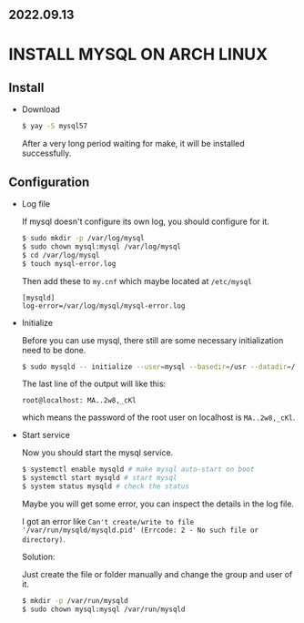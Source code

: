 2022.09.13
---

# INSTALL MYSQL ON ARCH LINUX

## Install

- Download

    ```bash
    $ yay -S mysql57
    ```

    After a very long period waiting for make, it will be installed successfully.

## Configuration

- Log file

    If mysql doesn't configure its own log, you should configure for it.

    ```bash
    $ sudo mkdir -p /var/log/mysql
    $ sudo chown mysql:mysql /var/log/mysql
    $ cd /var/log/mysql
    $ touch mysql-error.log
    ```

    Then add these to `my.cnf` which maybe located at `/etc/mysql`

    ```
    [mysqld]
    log-error=/var/log/mysql/mysql-error.log
    ```

- Initialize

    Before you can use mysql, there still are some necessary initialization need to be done.

    ```bash
    $ sudo mysqld -- initialize --user=mysql --basedir=/usr --datadir=/var/lib/mysql
    ```

    The last line of the output will like this:

    ```
    root@localhost: MA..2w8,_cKl 
    ```

    which means the password of the root user on localhost is `MA..2w8,_cKl`.

- Start service

    Now you should start the mysql service.

    ```bash
    $ systemctl enable mysqld # make mysql auto-start on boot
    $ systemctl start mysqld # start mysql
    $ system status mysqld # check the status
    ```

    Maybe you will get some error, you can inspect the details in the log file. 

    I got an error like `Can't create/write to file '/var/run/mysqld/mysqld.pid' (Errcode: 2 - No such file or directory)`.

    Solution:

    Just create the file or folder manually and change the group and user of it.

    ```bash
    $ mkdir -p /var/run/mysqld
    $ sudo chown mysql:mysql /var/run/mysqld
    ```